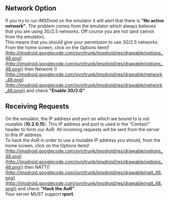 ## Network Option ##
If you try to run IMSDroid on the emulator it will alert that there is **"No active network"**. The problem comes from the emulator which always believes that you are using 3G/2.5 networks. Off course you are not (and cannot from the emulator). <br />
This means that you should give your permission to use 3G/2.5 networks. From the home screen, click on the Options item(![http://imsdroid.googlecode.com/svn/trunk/imsdroid/res/drawable/options_48.png](http://imsdroid.googlecode.com/svn/trunk/imsdroid/res/drawable/options_48.png)) then Network (![http://imsdroid.googlecode.com/svn/trunk/imsdroid/res/drawable/network_48.png](http://imsdroid.googlecode.com/svn/trunk/imsdroid/res/drawable/network_48.png)) and check **"Enable 3G/2.G"**. <br />

## Receiving Requests ##
On the emulator, the IP address and port on which we bound to is not routable (**10.2.0.15**). This IP address and port is used in the “Contact” header to form our AoR. All incoming requests will be sent from the server to this IP address. <br /> To hack the AoR in order to use a routable IP address you should, from the home screen, click  on the Options item(![http://imsdroid.googlecode.com/svn/trunk/imsdroid/res/drawable/options_48.png](http://imsdroid.googlecode.com/svn/trunk/imsdroid/res/drawable/options_48.png)) then NATT(![http://imsdroid.googlecode.com/svn/trunk/imsdroid/res/drawable/natt_48.png](http://imsdroid.googlecode.com/svn/trunk/imsdroid/res/drawable/natt_48.png)) and check **"Hack the AoR"**. <br />
Your server MUST support **rport**.<br />